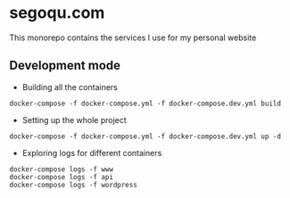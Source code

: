 # segoqu.com
This monorepo contains the services I use for my personal website

## Development mode
- Building all the containers
```
docker-compose -f docker-compose.yml -f docker-compose.dev.yml build
```

- Setting up the whole project
```
docker-compose -f docker-compose.yml -f docker-compose.dev.yml up -d
```

- Exploring logs for different containers
```
docker-compose logs -f www
docker-compose logs -f api
docker-compose logs -f wordpress
```
